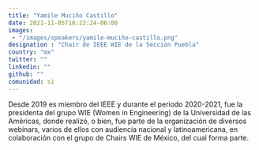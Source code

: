 ```yaml
---
title: "Yamile Muciño Castillo"
date: 2021-11-05T16:23:24-06:00
images: 
 - "/images/speakers/yamile-muciño-castillo.png"
designation : "Chair de IEEE WIE de la Sección Puebla"
country: "mx"
twitter: ""
linkedin: ""
github: ""
comunidad: si
---
```


Desde 2019 es miembro del IEEE y durante el periodo 2020-2021, fue la presidenta del grupo WIE (Women in Engineering) de la Universidad de las Américas, donde realizó, o bien, fue parte de la organización de diversos webinars, varios de ellos con audiencia nacional y latinoamericana, en colaboración con el grupo de Chairs WIE de México, del cual forma parte.

